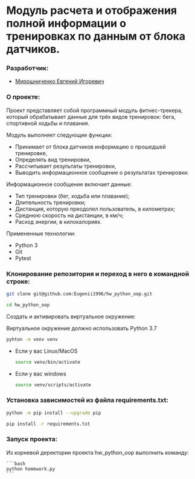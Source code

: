 # Модуль расчета и отображения полной информации о тренировках по данным от блока датчиков.

### Разработчик:

 - [Мирошниченко Евгений Игоревич](https://github.com/Eugenii1996)

### О проекте:

Проект представляет собой программный модуль фитнес-трекера, 
который обрабатывает данные для трёх видов тренировок: бега, спортивной ходьбы и плавания. 

Модуль выполняет следующие функции:
 - Принимает от блока датчиков информацию о прошедшей тренировке,
 - Определять вид тренировки,
 - Рассчитывает результаты тренировки,
 - Выводить информационное сообщение о результатах тренировки.

Информационное сообщение включает данные:
 - Тип тренировки (бег, ходьба или плавание);
 - Длительность тренировки;
 - Дистанция, которую преодолел пользователь, в километрах;
 - Среднюю скорость на дистанции, в км/ч;
 - Расход энергии, в килокалориях.

Примененные технологии:
 - Python 3
 - Git
 - Pytest

### Клонирование репозитория и переход в него в командной строке:

```bash
git clone git@github.com:Eugenii1996/hw_python_oop.git
```

```bash
cd hw_python_oop
```

Cоздать и активировать виртуальное окружение:

Виртуальное окружение должно использовать Python 3.7

```bash
pyhton -m venv venv
```

* Если у вас Linux/MacOS

    ```bash
    source venv/bin/activate
    ```

* Если у вас windows

    ```bash
    source venv/scripts/activate
    ```

### Установка зависимостей из файла requirements.txt:

```bash
python -m pip install --upgrade pip
```

```bash
pip install -r requirements.txt
```

### Запуск проекта:

Из корневой деректории проекта hw_python_oop выполнить команду:

    ```bash
    python homework.py
    ```
